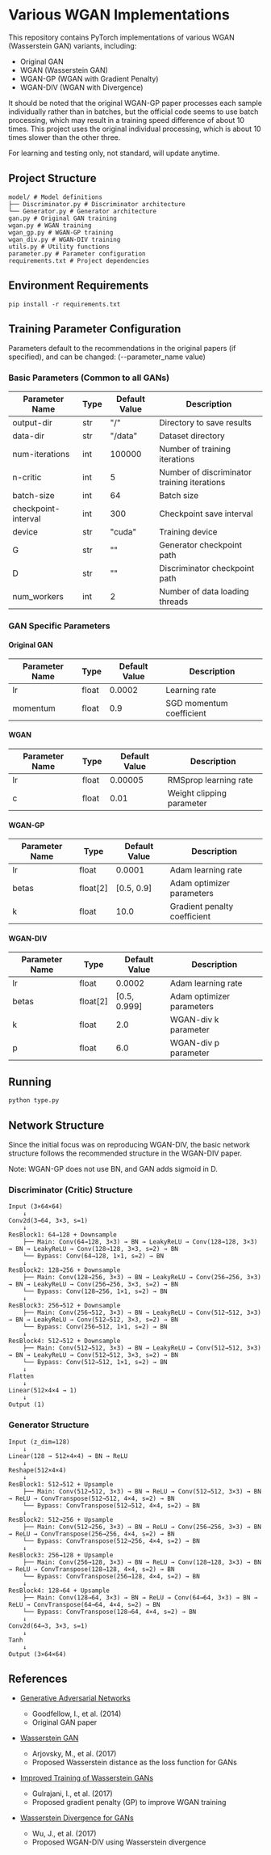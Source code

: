 # Various WGAN Implementations

This repository contains PyTorch implementations of various WGAN (Wasserstein GAN) variants, including:

- Original GAN
- WGAN (Wasserstein GAN)
- WGAN-GP (WGAN with Gradient Penalty)
- WGAN-DIV (WGAN with Divergence)

It should be noted that the original WGAN-GP paper processes each sample individually rather than in batches, but the official code seems to use batch processing, which may result in a training speed difference of about 10 times. This project uses the original individual processing, which is about 10 times slower than the other three.

For learning and testing only, not standard, will update anytime.

## Project Structure

```text
model/ # Model definitions
├── Discriminator.py # Discriminator architecture
└── Generator.py # Generator architecture
gan.py # Original GAN training
wgan.py # WGAN training
wgan_gp.py # WGAN-GP training
wgan_div.py # WGAN-DIV training
utils.py # Utility functions
parameter.py # Parameter configuration
requirements.txt # Project dependencies
```
## Environment Requirements
```
pip install -r requirements.txt
```

## Training Parameter Configuration
Parameters default to the recommendations in the original papers (if specified), and can be changed: (--parameter_name value)

### Basic Parameters (Common to all GANs)

| Parameter Name | Type | Default Value | Description |
|--------|------|--------|------|
| output-dir | str | "/" | Directory to save results |
| data-dir | str | "/data" | Dataset directory |
| num-iterations | int | 100000 | Number of training iterations |
| n-critic | int | 5 | Number of discriminator training iterations |
| batch-size | int | 64 | Batch size |
| checkpoint-interval | int | 300 | Checkpoint save interval |
| device | str | "cuda" | Training device |
| G | str | "" | Generator checkpoint path |
| D | str | "" | Discriminator checkpoint path |
| num_workers | int | 2 | Number of data loading threads |

### GAN Specific Parameters

#### Original GAN
| Parameter Name | Type | Default Value | Description |
|--------|------|--------|------|
| lr | float | 0.0002 | Learning rate |
| momentum | float | 0.9 | SGD momentum coefficient |

#### WGAN
| Parameter Name | Type | Default Value | Description |
|--------|------|--------|------|
| lr | float | 0.00005 | RMSprop learning rate |
| c | float | 0.01 | Weight clipping parameter |

#### WGAN-GP
| Parameter Name | Type | Default Value | Description |
|--------|------|--------|------|
| lr | float | 0.0001 | Adam learning rate |
| betas | float[2] | [0.5, 0.9] | Adam optimizer parameters |
| k | float | 10.0 | Gradient penalty coefficient |

#### WGAN-DIV
| Parameter Name | Type | Default Value | Description |
|--------|------|--------|------|
| lr | float | 0.0002 | Adam learning rate |
| betas | float[2] | [0.5, 0.999] | Adam optimizer parameters |
| k | float | 2.0 | WGAN-div k parameter |
| p | float | 6.0 | WGAN-div p parameter |

## Running

```
python type.py
```

## Network Structure

Since the initial focus was on reproducing WGAN-DIV, the basic network structure follows the recommended structure in the WGAN-DIV paper.

Note: WGAN-GP does not use BN, and GAN adds sigmoid in D.

### Discriminator (Critic) Structure
```
Input (3×64×64)
    ↓
Conv2d(3→64, 3×3, s=1)
    ↓
ResBlock1: 64→128 + Downsample
    ├── Main: Conv(64→128, 3×3) → BN → LeakyReLU → Conv(128→128, 3×3) → BN → LeakyReLU → Conv(128→128, 3×3, s=2) → BN
    └── Bypass: Conv(64→128, 1×1, s=2) → BN
    ↓
ResBlock2: 128→256 + Downsample
    ├── Main: Conv(128→256, 3×3) → BN → LeakyReLU → Conv(256→256, 3×3) → BN → LeakyReLU → Conv(256→256, 3×3, s=2) → BN
    └── Bypass: Conv(128→256, 1×1, s=2) → BN
    ↓
ResBlock3: 256→512 + Downsample
    ├── Main: Conv(256→512, 3×3) → BN → LeakyReLU → Conv(512→512, 3×3) → BN → LeakyReLU → Conv(512→512, 3×3, s=2) → BN
    └── Bypass: Conv(256→512, 1×1, s=2) → BN
    ↓
ResBlock4: 512→512 + Downsample
    ├── Main: Conv(512→512, 3×3) → BN → LeakyReLU → Conv(512→512, 3×3) → BN → LeakyReLU → Conv(512→512, 3×3, s=2) → BN
    └── Bypass: Conv(512→512, 1×1, s=2) → BN
    ↓
Flatten
    ↓
Linear(512×4×4 → 1)
    ↓
Output (1)
```

### Generator Structure
```
Input (z_dim=128)
    ↓
Linear(128 → 512×4×4) → BN → ReLU
    ↓
Reshape(512×4×4)
    ↓
ResBlock1: 512→512 + Upsample
    ├── Main: Conv(512→512, 3×3) → BN → ReLU → Conv(512→512, 3×3) → BN → ReLU → ConvTranspose(512→512, 4×4, s=2) → BN
    └── Bypass: ConvTranspose(512→512, 4×4, s=2) → BN
    ↓
ResBlock2: 512→256 + Upsample
    ├── Main: Conv(512→256, 3×3) → BN → ReLU → Conv(256→256, 3×3) → BN → ReLU → ConvTranspose(256→256, 4×4, s=2) → BN
    └── Bypass: ConvTranspose(512→256, 4×4, s=2) → BN
    ↓
ResBlock3: 256→128 + Upsample
    ├── Main: Conv(256→128, 3×3) → BN → ReLU → Conv(128→128, 3×3) → BN → ReLU → ConvTranspose(128→128, 4×4, s=2) → BN
    └── Bypass: ConvTranspose(256→128, 4×4, s=2) → BN
    ↓
ResBlock4: 128→64 + Upsample
    ├── Main: Conv(128→64, 3×3) → BN → ReLU → Conv(64→64, 3×3) → BN → ReLU → ConvTranspose(64→64, 4×4, s=2) → BN
    └── Bypass: ConvTranspose(128→64, 4×4, s=2) → BN
    ↓
Conv2d(64→3, 3×3, s=1)
    ↓
Tanh
    ↓
Output (3×64×64)

```












## References

- [Generative Adversarial Networks](https://arxiv.org/abs/1406.2661)
  - Goodfellow, I., et al. (2014)
  - Original GAN paper

- [Wasserstein GAN](https://arxiv.org/abs/1701.07875)
  - Arjovsky, M., et al. (2017)
  - Proposed Wasserstein distance as the loss function for GANs

- [Improved Training of Wasserstein GANs](https://arxiv.org/abs/1704.00028)
  - Gulrajani, I., et al. (2017)
  - Proposed gradient penalty (GP) to improve WGAN training

- [Wasserstein Divergence for GANs](https://arxiv.org/abs/1712.01026)
  - Wu, J., et al. (2017)
  - Proposed WGAN-DIV using Wasserstein divergence
